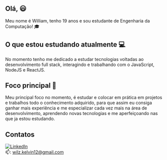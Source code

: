 
##  Olá, :smiley:
Meu nome é William, tenho 19 anos e sou estudante de Engenharia da Computação! :mortar_board: 

## O que estou estudando atualmente :computer: 
No momento tenho me dedicado a estudar tecnologias voltadas ao desenvolvimento full stack, interagindo e trabalhando com o JavaScript, NodeJS e ReactJS. 

## Foco principal :rocket: 
Meu principal foco no momento, é estudar e colocar em prática em projetos e trabalhos todo o conhecimento adquirido, para que assim eu consiga ganhar mais experiência e me especializar cada vez mais na área de desenvolvimento, aprendendo novas tecnologias e me aperfeiçoando nas que ja estou estudando. 
## Contatos 
[![LinkedIn](https://img.shields.io/badge/linkedin-%230077B5.svg?style=for-the-badge&logo=linkedin&logoColor=white)][1]                              
:mailbox:: wilz.kelvin12@gmail.com


[1]: https://www.linkedin.com/in/williamkelvinsilva/





















